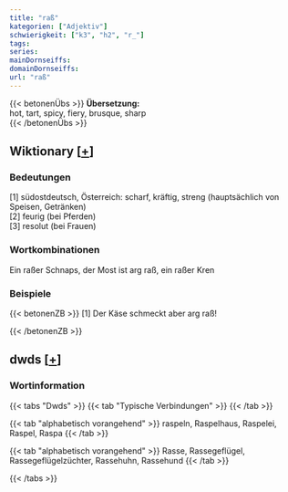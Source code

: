 ```yaml
---
title: "raß"
kategorien: ["Adjektiv"]
schwierigkeit: ["k3", "h2", "r_"]
tags:
series:
mainDornseiffs:
domainDornseiffs:
url: "raß"
---
```


{{< betonenÜbs >}}
**Übersetzung:**  
hot, tart, spicy, fiery, brusque, sharp  
{{< /betonenÜbs >}}

## Wiktionary [[+](https://de.wiktionary.org/wiki/raß)]

### Bedeutungen
[1] südostdeutsch, Österreich: scharf, kräftig, streng (hauptsächlich von Speisen, Getränken)  
[2] feurig (bei Pferden)  
[3] resolut (bei Frauen)  

### Wortkombinationen
Ein raßer Schnaps, der Most ist arg raß, ein raßer Kren  

### Beispiele
{{< betonenZB >}}
[1] Der Käse schmeckt aber arg raß!  

{{< /betonenZB >}}


## dwds [[+](https://www.dwds.de/wb/raß)]

### Wortinformation
{{< tabs "Dwds" >}}
{{< tab "Typische Verbindungen" >}}
{{< /tab >}}

{{< tab "alphabetisch vorangehend" >}}
raspeln, Raspelhaus, Raspelei, Raspel, Raspa
{{< /tab >}}

{{< tab "alphabetisch vorangehend" >}}
Rasse, Rassegeflügel, Rassegeflügelzüchter, Rassehuhn, Rassehund
{{< /tab >}}

{{< /tabs >}}

